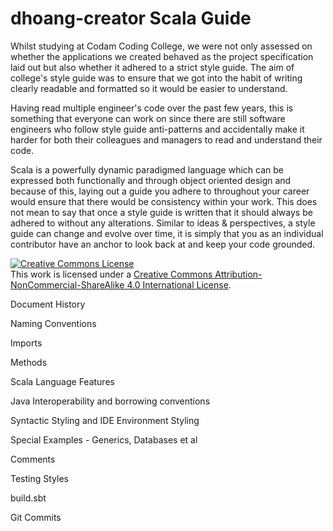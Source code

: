 # dhoang-creator Scala Guide

Whilst studying at Codam Coding College, we were not only assessed on whether the applications we created behaved as the project specification laid out but also whether it adhered to a strict style guide. The aim of college's style guide was to ensure that we got into the habit of writing clearly readable and formatted so it would be easier to understand. 

Having read multiple engineer's code over the past few years, this is something that everyone can work on since there are still software engineers who follow style guide anti-patterns and accidentally make it harder for both their colleagues and managers to read and understand their code. 

Scala is a powerfully dynamic paradigmed language which can be expressed both functionally and through object oriented design and because of this, laying out a guide you adhere to throughout your career would ensure that there would be consistency within your work. This does not mean to say that once a style guide is written that it should always be adhered to without any alterations. Similar to ideas & perspectives, a style guide can change and evolve over time, it is simply that you as an individual contributor have an anchor to look back at and keep your code grounded.

<a rel="license" href="http://creativecommons.org/licenses/by-nc-sa/4.0/"><img alt="Creative Commons License" style="border-width:0" src="https://i.creativecommons.org/l/by-nc-sa/4.0/88x31.png" /></a><br />This work is licensed under a <a rel="license" href="http://creativecommons.org/licenses/by-nc-sa/4.0/">Creative Commons Attribution-NonCommercial-ShareAlike 4.0 International License</a>.

Document History

Naming Conventions

Imports

Methods

Scala Language Features

Java Interoperability and borrowing conventions

Syntactic Styling and IDE Environment Styling

Special Examples - Generics, Databases et al

Comments

Testing Styles

build.sbt


Git Commits
